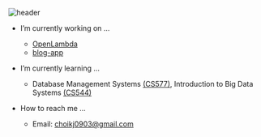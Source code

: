 ![header](https://capsule-render.vercel.app/api?type=rect&color=auto&height=200&section=header&text=KJ&fontSize=90)

- I’m currently working on ...
  - [OpenLambda](https://github.com/open-lambda/open-lambda/tree/s23)
  - [blog-app](https://github.com/kwangjong/kwangjong.github.io)

- I’m currently learning ...
  - Database Management Systems [(CS577)](https://guide.wisc.edu/courses/comp_sci/#:~:text=564), Introduction to Big Data Systems [(CS544)](https://tyler.caraza-harter.com/cs544/f23/syllabus.html)

- How to reach me ...
  - Email: choikj0903@gmail.com  
  
<!--
## 💻 Recent Projects
### 🍳[HomeCooked Neural Net](https://kwangjong.github.io/2022/07/09/homecooked-nn/) <a href ="https://hf.space/streamlit/kwangjong/homecooked-nn/+/"> <img class ="badge-right" alt="Demo" src ="https://img.shields.io/badge/%F0%9F%A4%97%20Demo-blue?&style=flat"></a>
- My attempt on building a neural network module from scratch.
- Implemented feed-forward network capable of regression and binary classification with an option to use SGD or Adam for optimization.
- Demo available on 🤗HuggingFace Space integreated with Streamlit!
-->

<!-- 
## 🛠 Skillsets
Techs I've used
-->

<!--
<img alt="Python" src ="https://img.shields.io/badge/Python-3776AB.svg?&style=flat&logo=Python&logoColor=white"/> <img alt="NumPy" src ="https://img.shields.io/badge/NumPy-013243.svg?&style=flat&logo=NumPy&logoColor=white"/> <img alt="TensorFlow" src ="https://img.shields.io/badge/TensorFlow-FF6F00.svg?&style=flat&logo=TensorFlow&logoColor=white"/> <img alt="PyTorch" src ="https://img.shields.io/badge/PyTorch-ee4c2c.svg?&style=flat&logo=PyTorch&logoColor=white"/> <!--python--> <br/>
<!--
<img alt="Javascript" src ="https://img.shields.io/badge/Javascript-F7DF1E.svg?&style=flat&logo=Javascript&logoColor=white"/> <img alt="HTML" src ="https://img.shields.io/badge/HTML-E34F26.svg?&style=flat&logo=HTML5&logoColor=white"/> <img alt="CSS" src ="https://img.shields.io/badge/CSS-1572B6.svg?&style=flat&logo=CSS3&logoColor=white"/> <img alt="React" src ="https://img.shields.io/badge/React-61DAFB.svg?&style=flat&logo=React&logoColor=white"/> <img alt="Jekyll" src ="https://img.shields.io/badge/Jekyll-CC0000.svg?&style=fflat&logo=Jekyll&logoColor=white"/> <!--web--> <br/> 

<!--- <img alt="Java" src ="https://img.shields.io/badge/Java-007396.svg?&style=flat&logo=Java&logoColor=white"/> <img alt="" src ="https://img.shields.io/badge/-A8B9CC.svg?&style=flat&logo=C&logoColor=white"/> --->


<!---
Kwangjong/Kwangjong is a ✨ special ✨ repository because its `README.md` (this file) appears on your GitHub profile.
You can click the Preview link to take a look at your changes.
--->
